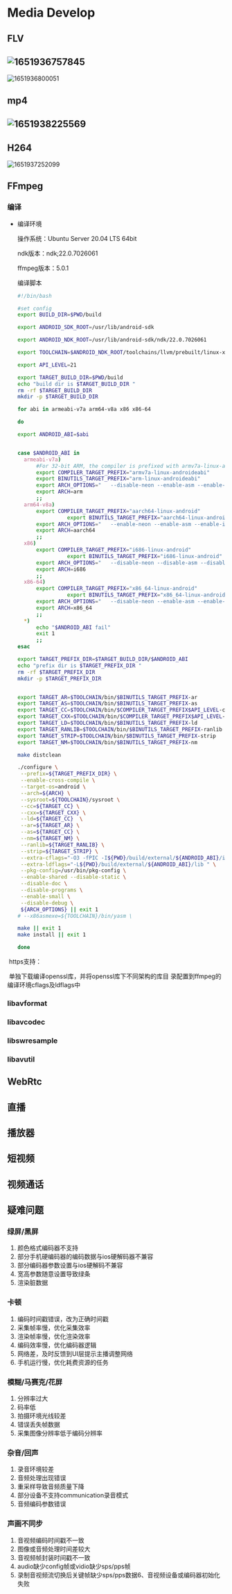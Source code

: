 # Media Develop

## FLV

## ![1651936757845](assets/1651936757845.jpg)

![1651936800051](assets/1651936800051.jpg)

## mp4

## ![1651938225569](assets/1651938225569.jpg)

## H264

![1651937252099](assets/1651937252099.jpg)

## FFmpeg

### 编译

- 编译环境

  操作系统：Ubuntu Server 20.04 LTS 64bit

  ndk版本：ndk;22.0.7026061

  ffmpeg版本：5.0.1

  编译脚本

  ```sh
  #!/bin/bash
  
  #set config
  export BUILD_DIR=$PWD/build
  
  export ANDROID_SDK_ROOT=/usr/lib/android-sdk
  
  export ANDROID_NDK_ROOT=/usr/lib/android-sdk/ndk/22.0.7026061
  
  export TOOLCHAIN=$ANDROID_NDK_ROOT/toolchains/llvm/prebuilt/linux-x86_64
  
  export API_LEVEL=21
  
  export TARGET_BUILD_DIR=$PWD/build
  echo "build dir is $TARGET_BUILD_DIR "
  rm -rf $TARGET_BUILD_DIR
  mkdir -p $TARGET_BUILD_DIR
  
  for abi in armeabi-v7a arm64-v8a x86 x86-64
  
  do
  
  export ANDROID_ABI=$abi
  
  
  case $ANDROID_ABI in
  	armeabi-v7a)
  		#For 32-bit ARM, the compiler is prefixed with armv7a-linux-androideabi, but the binutils tools are prefixed with arm-linux-androideabi. For other architectures, the prefixes are the same for all tools.@see https://developer.android.com/ndk/guides/other_build_systems
  		export COMPILER_TARGET_PREFIX="armv7a-linux-androideabi"
  		export BINUTILS_TARGET_PREFIX="arm-linux-androideabi"
  		export ARCH_OPTIONS="	--disable-neon --enable-asm --enable-inline-asm "
  		export ARCH=arm
  		;;
  	arm64-v8a)
  		export COMPILER_TARGET_PREFIX="aarch64-linux-android"
                  export BINUTILS_TARGET_PREFIX="aarch64-linux-android"
  		export ARCH_OPTIONS=" 	--enable-neon --enable-asm --enable-inline-asm "
  		export ARCH=aarch64
  		;;
  	x86)
  		export COMPILER_TARGET_PREFIX="i686-linux-android"
                  export BINUTILS_TARGET_PREFIX="i686-linux-android"
  		export ARCH_OPTIONS=" 	--disable-neon --disable-asm --disable-inline-asm "
  		export ARCH=i686
  		;;
  	x86-64)
  		export COMPILER_TARGET_PREFIX="x86_64-linux-android"
                  export BINUTILS_TARGET_PREFIX="x86_64-linux-android"
  		export ARCH_OPTIONS="	--disable-neon --enable-asm --enable-inline-asm --x86asmexe=$TOOLCHAIN/bin/yasm"
  		export ARCH=x86_64
  		;;
  	*)
  		echo "$ANDROID_ABI fail"
  		exit 1
  		;;
  esac
  
  export TARGET_PREFIX_DIR=$TARGET_BUILD_DIR/$ANDROID_ABI
  echo "prefix dir is $TARGET_PREFIX_DIR "
  rm -rf $TARGET_PREFIX_DIR
  mkdir -p $TARGET_PREFIX_DIR
  
  
  export TARGET_AR=$TOOLCHAIN/bin/$BINUTILS_TARGET_PREFIX-ar
  export TARGET_AS=$TOOLCHAIN/bin/$BINUTILS_TARGET_PREFIX-as
  export TARGET_CC=$TOOLCHAIN/bin/$COMPILER_TARGET_PREFIX$API_LEVEL-clang
  export TARGET_CXX=$TOOLCHAIN/bin/$COMPILER_TARGET_PREFIX$API_LEVEL-clang++
  export TARGET_LD=$TOOLCHAIN/bin/$BINUTILS_TARGET_PREFIX-ld
  export TARGET_RANLIB=$TOOLCHAIN/bin/$BINUTILS_TARGET_PREFIX-ranlib
  export TARGET_STRIP=$TOOLCHAIN/bin/$BINUTILS_TARGET_PREFIX-strip
  export TARGET_NM=$TOOLCHAIN/bin/$BINUTILS_TARGET_PREFIX-nm
  
  make distclean
  
  ./configure \
   --prefix=${TARGET_PREFIX_DIR} \
   --enable-cross-compile \
   --target-os=android \
   --arch=${ARCH} \
   --sysroot=${TOOLCHAIN}/sysroot \
   --cc=${TARGET_CC} \
   --cxx=${TARGET_CXX} \
   --ld=${TARGET_CC}  \
   --ar=${TARGET_AR} \
   --as=${TARGET_CC} \
   --nm=${TARGET_NM} \
   --ranlib=${TARGET_RANLIB} \
   --strip=${TARGET_STRIP} \
   --extra-cflags="-O3 -fPIC -I${PWD}/build/external/${ANDROID_ABI}/include" \
   --extra-ldflags="-L${PWD}/build/external/${ANDROID_ABI}/lib " \
   --pkg-config=/usr/bin/pkg-config \
   --enable-shared --disable-static \
   --disable-doc \
   --disable-programs \
   --enable-small \
   --disable-debug \
   ${ARCH_OPTIONS} || exit 1
  # --x86asmexe=${TOOLCHAIN}/bin/yasm \
  
  make || exit 1
  make install || exit 1
  
  done
  ```
  

​		https支持：

​		单独下载编译openssl库，并将openssl库下不同架构的库目		录配置到ffmpeg的编译环境cflags及ldflags中		

### libavformat

### libavcodec

### libswresample

### libavutil

## WebRtc

## 直播

## 播放器

## 短视频

## 视频通话

## 疑难问题

### 绿屏/黑屏

1. 颜色格式编码器不支持
2. 部分手机硬编码器的编码数据与ios硬解码器不兼容
3. 部分编码器参数设置与ios硬解码不兼容
4. 宽高参数随意设置导致绿条
5. 渲染脏数据

### 卡顿

1. 编码时间戳错误，改为正确时间戳
2. 采集帧率慢，优化采集效率
3. 渲染帧率慢，优化渲染效率
4. 编码效率慢，优化编码器逻辑
5. 网络差，及时反馈到UI层提示主播调整网络
6. 手机运行慢，优化耗费资源的任务

### 模糊/马赛克/花屏

1. 分辨率过大
2. 码率低
3. 拍摄环境光线较差
4. 错误丢失帧数据
5. 采集图像分辨率低于编码分辨率

### 杂音/回声

1. 录音环境较差
2. 音频处理出现错误
3. 重采样导致音频质量下降
4. 部分设备不支持communication录音模式
5. 音频编码参数错误

### 声画不同步

1. 音视频编码时间戳不一致
2. 图像或音频处理时间差较大
3. 音视频帧封装时间戳不一致
4. audio缺少config帧或vidio缺少sps/pps帧
5. 录制音视频流切换后关键帧缺少sps/pps数据6、音视频设备或编码器初始化失败